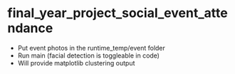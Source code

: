 # final_year_project_social_event_attendance


- Put event photos in the runtime_temp/event folder
- Run main (facial detection is toggleable in code)
- Will provide matplotlib clustering output
